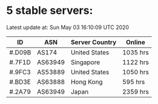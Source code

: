 # 5 stable servers:

Latest update at: Sun May 03 16:10:09 UTC 2020

| ID | ASN | Server Country | Online |
| -- | --- | -------------- | ------ |
| #.D09B | AS174 | United States | 1035 hrs |
| #.7F1D | AS63949 | Singapore | 1122 hrs |
| #.9FC3 | AS53889 | United States | 1050 hrs |
| #.BD3E | AS63888 | Hong Kong | 595 hrs |
| #.2A79 | AS63949 | Japan | 2359 hrs |

